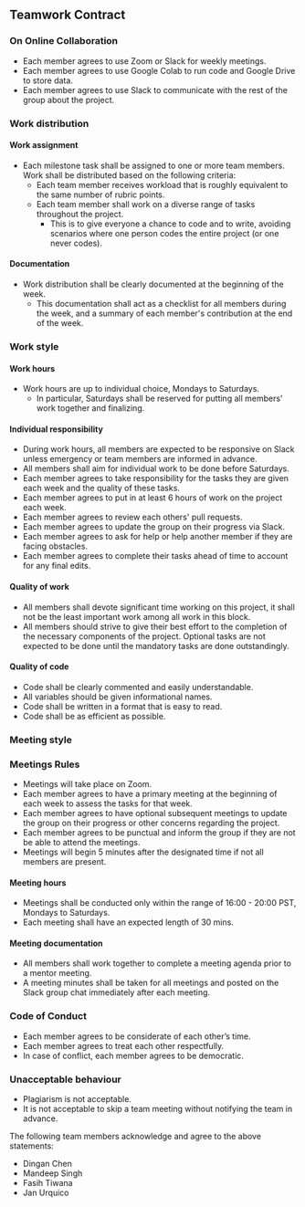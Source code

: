 ## Teamwork Contract

### On Online Collaboration
- Each member agrees to use Zoom or Slack for weekly meetings.
- Each member agrees to use Google Colab to run code and Google Drive to store data.
- Each member agrees to use Slack to communicate with the rest of the group about the project.

### Work distribution

#### Work assignment

- Each milestone task shall be assigned to one or more team members. Work shall be distributed based on the following criteria: 
    - Each team member receives workload that is roughly equivalent to the same number of rubric points.        
    - Each team member shall work on a diverse range of tasks throughout the project.
        - This is to give everyone a chance to code and to write, avoiding scenarios where one person codes the entire project (or one never codes).

#### Documentation
- Work distribution shall be clearly documented at the beginning of the week.
    - This documentation shall act as a checklist for all members during the week, and a summary of each member's contribution at the end of the week.
    
### Work style

#### Work hours

- Work hours are up to individual choice, Mondays to Saturdays.
    -  In particular, Saturdays shall be reserved for putting all members' work together and finalizing.
    
#### Individual responsibility

- During work hours, all members are expected to be responsive on Slack unless emergency or team members are informed in advance.
- All members shall aim for individual work to be done before Saturdays.
- Each member agrees to take responsibility for the tasks they are given each week and the quality of these tasks.
- Each member agrees to put in at least 6 hours of work on the project each week.
- Each member agrees to review each others' pull requests.
- Each member agrees to update the group on their progress via Slack.
- Each member agrees to ask for help or help another member if they are facing obstacles.
- Each member agrees to complete their tasks ahead of time to account for any final edits.


#### Quality of work

- All members shall devote significant time working on this project, it shall not be the least important work among all work in this block.
- All members should strive to give their best effort to the completion of the necessary components of the project. Optional tasks are not expected to be done until the mandatory tasks are done outstandingly.

#### Quality of code

- Code shall be clearly commented and easily understandable.
- All variables should be given informational names.
- Code shall be written in a format that is easy to read.
- Code shall be as efficient as possible.

### Meeting style

### Meetings Rules
- Meetings will take place on Zoom.
- Each member agrees to have a primary meeting at the beginning of each week to assess the tasks for that week.
- Each member agrees to have optional subsequent meetings to update the group on their progress or other concerns regarding the project.
- Each member agrees to be punctual and inform the group if they are not be able to attend the meetings.
- Meetings will begin 5 minutes after the designated time if not all members are present.


#### Meeting hours

- Meetings shall be conducted only within the range of 16:00 - 20:00 PST, Mondays to Saturdays.
- Each meeting shall have an expected length of 30 mins.

#### Meeting documentation

- All members shall work together to complete a meeting agenda prior to a mentor meeting.
- A meeting minutes shall be taken for all meetings and posted on the Slack group chat immediately after each meeting.

### Code of Conduct
- Each member agrees to be considerate of each other’s time.
- Each member agrees to treat each other respectfully.
- In case of conflict, each member agrees to be democratic.

### Unacceptable behaviour

- Plagiarism is not acceptable.
- It is not acceptable to skip a team meeting without notifying the team in advance.
    
The following team members acknowledge and agree to the above statements:
- Dingan Chen
- Mandeep Singh
- Fasih Tiwana
- Jan Urquico
